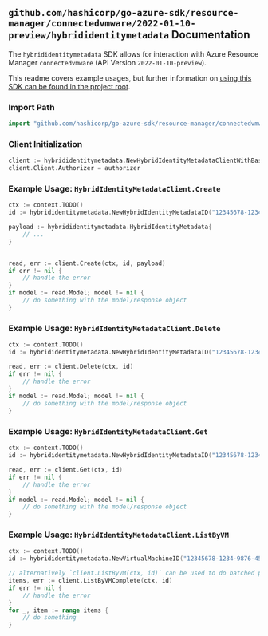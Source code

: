 
## `github.com/hashicorp/go-azure-sdk/resource-manager/connectedvmware/2022-01-10-preview/hybrididentitymetadata` Documentation

The `hybrididentitymetadata` SDK allows for interaction with Azure Resource Manager `connectedvmware` (API Version `2022-01-10-preview`).

This readme covers example usages, but further information on [using this SDK can be found in the project root](https://github.com/hashicorp/go-azure-sdk/tree/main/docs).

### Import Path

```go
import "github.com/hashicorp/go-azure-sdk/resource-manager/connectedvmware/2022-01-10-preview/hybrididentitymetadata"
```


### Client Initialization

```go
client := hybrididentitymetadata.NewHybridIdentityMetadataClientWithBaseURI("https://management.azure.com")
client.Client.Authorizer = authorizer
```


### Example Usage: `HybridIdentityMetadataClient.Create`

```go
ctx := context.TODO()
id := hybrididentitymetadata.NewHybridIdentityMetadataID("12345678-1234-9876-4563-123456789012", "example-resource-group", "virtualMachineName", "metadataName")

payload := hybrididentitymetadata.HybridIdentityMetadata{
	// ...
}


read, err := client.Create(ctx, id, payload)
if err != nil {
	// handle the error
}
if model := read.Model; model != nil {
	// do something with the model/response object
}
```


### Example Usage: `HybridIdentityMetadataClient.Delete`

```go
ctx := context.TODO()
id := hybrididentitymetadata.NewHybridIdentityMetadataID("12345678-1234-9876-4563-123456789012", "example-resource-group", "virtualMachineName", "metadataName")

read, err := client.Delete(ctx, id)
if err != nil {
	// handle the error
}
if model := read.Model; model != nil {
	// do something with the model/response object
}
```


### Example Usage: `HybridIdentityMetadataClient.Get`

```go
ctx := context.TODO()
id := hybrididentitymetadata.NewHybridIdentityMetadataID("12345678-1234-9876-4563-123456789012", "example-resource-group", "virtualMachineName", "metadataName")

read, err := client.Get(ctx, id)
if err != nil {
	// handle the error
}
if model := read.Model; model != nil {
	// do something with the model/response object
}
```


### Example Usage: `HybridIdentityMetadataClient.ListByVM`

```go
ctx := context.TODO()
id := hybrididentitymetadata.NewVirtualMachineID("12345678-1234-9876-4563-123456789012", "example-resource-group", "name")

// alternatively `client.ListByVM(ctx, id)` can be used to do batched pagination
items, err := client.ListByVMComplete(ctx, id)
if err != nil {
	// handle the error
}
for _, item := range items {
	// do something
}
```

